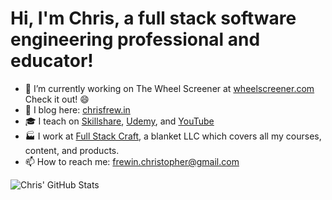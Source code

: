 # Hi, I'm Chris, a full stack software engineering professional and educator!

- 🔭 I’m currently working on The Wheel Screener at [wheelscreener.com](https://wheelscreener.com) Check it out! 😄
- 📝 I blog here: [chrisfrew.in](https://chrisfrew.in)
- 🎓 I teach on [Skillshare](https://www.skillshare.com/user/christopherfrewin), [Udemy](https://www.udemy.com/user/chris-frewin/), and [YouTube](https://www.youtube.com/channel/UCLaNEXFBI1wpGtxvGVjfHKw)
- 🏭 I work at [Full Stack Craft](https://fullstackcraft.com), a blanket LLC which covers all my courses, content, and products.
- 📫 How to reach me: [frewin.christopher@gmail.com](mailto:frewin.christopher@gmail.com)

![Chris' GitHub Stats](https://github-readme-stats.vercel.app/api/?username=princefishthrower&show_icons=true&title_color=f92672&icon_color=00FFFF&text_color=9f9f9f&bg_color=1A1A1A)
